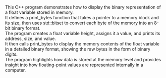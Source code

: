 This C++ program demonstrates how to display the binary representation of a float variable stored in memory. </br> 
It defines a print_bytes function that takes a pointer to a memory block and its size, then uses std::bitset to convert each byte of the memory into an 8-bit binary format. </br> 
The program creates a float variable height, assigns it a value, and prints its address, size, and value. </br> 
It then calls print_bytes to display the memory contents of the float variable in a detailed binary format, showing the raw bytes in the form of binary digits. </br> 
The program highlights how data is stored at the memory level and provides insight into how floating-point values are represented internally in a computer.
